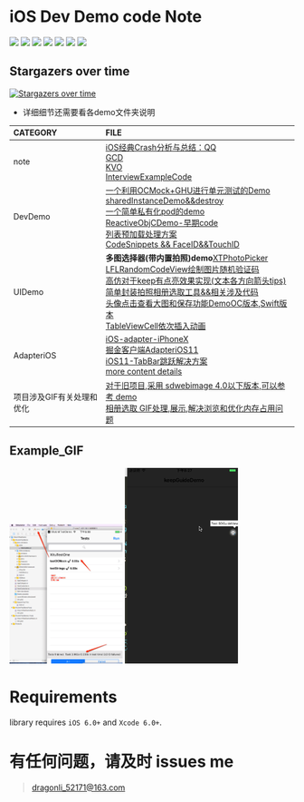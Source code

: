 # iOS Dev Demo code Note 

</p>
<p align='left'>
<img src="http://githubbadges.com/star.svg?user=DevDragonLi&repo=iOSDevDemo">
<img src="http://githubbadges.com/fork.svg?user=DevDragonLi&repo=iOSDevDemo">
<img src="https://img.shields.io/badge/platform-iOS-ff69b4.svg">
<img src="https://img.shields.io/badge/language-Objective--C-orange.svg">
<img src="https://img.shields.io/badge/language-Swift-abcdef.svg">
<img src="https://img.shields.io/badge/PR-welcome%20!-brightgreen.svg?colorA=a0cd34">
<img src="https://img.shields.io/packagist/l/doctrine/orm.svg">
</p>

 
## Stargazers over time

[![Stargazers over time](https://starcharts.herokuapp.com/DevDragonLi/iOSDevDemo.svg)](https://starcharts.herokuapp.com/DevDragonLi/iOSDevDemo)

*  详细细节还需要看各demo文件夹说明


| CATEGORY | FILE |  
|:----|:----|
| note |[iOS经典Crash分析与总结：QQ](iOS经典Crash分析与总结：QQ/readme.md)<br>[GCD](./GCD_Demo)<br>[KVO](./KVO)<br>[InterviewExampleCode](./InterviewExampleCode)|
| DevDemo |[一个利用OCMock+GHU进行单元测试的Demo](./1-DevDemo/XituUnitTestDemo)<br>[sharedInstanceDemo&&destroy](./1-DevDemo/sharedInstanceDemo)<br>[一个简单私有化pod的demo](./1-DevDemo/PodPrivate_demo)<br>[ReactiveObjCDemo-早期code](./1-DevDemo/ReactiveObjCDemo)<br>[列表预加载处理方案](./1-DevDemo/preloadListData)<br>[CodeSnippets && FaceID&&TouchID](./1-DevDemo)|
| UIDemo |**多图选择器(带内置拍照)demo**[XTPhotoPicker](./3-UIDemos/XTPhotoPicker/readme.md)<br>[LFLRandomCodeView绘制图片随机验证码](./3-UIDemos/LFLRandomCodeView)<br>[高仿对于keep有点亮效果实现(文本各方向箭头tips)](./3-UIDemos/KeepGuide)<br>[简单封装拍照相册选取工具&&相关涉及代码](/3-UIDemos/CameraAndPhotoAlbumDemo/readme.md)<br>[头像点击查看大图和保存功能DemoOC版本](./3-UIDemos/LFLHeadimageBrowserDemo),[Swift版本](https://github.com/DevDragonLi/SwiftCodeRepo/tree/master/LFLHeadimageBrowserDemo)<br>[TableViewCell依次插入动画](./3-UIDemos/TableViewCell依次插入动画)|
| AdapteriOS |[iOS-adapter-iPhoneX](./2-AdapteriOS/iOS-adapter-iPhoneX.md)<br>[掘金客户端AdapteriOS11](./2-AdapteriOS/README.md)<br>[iOS11-TabBar跳跃解决方案](./2-AdapteriOS/iOS11_TabBar.md)<br>[more content details](./2-AdapteriOS)<br>|
| 项目涉及GIF有关处理和优化 |[对于旧项目,采用 sdwebimage 4.0以下版本,可以参考 demo](./4-GIFDemos/GIF-Optimize) <br>[相册选取 GIF处理,展示,解决浏览和优化内存占用问题](./4-GIFDemos/handle_Album_Select_GIF_Demo)|


##  <a name="Example_GIF "></a> Example_GIF 
</p>
<img src="./1-DevDemo/XituUnitTestDemo/unitTest.png" width="200">
<img src="./3-UIDemos/KeepGuide/1.gif" width="200">
</p>


Requirements
==============

library requires `iOS 6.0+` and `Xcode 6.0+`.


# 有任何问题，请及时 issues me

> dragonli_52171@163.com
